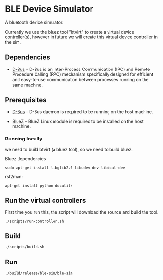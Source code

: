 # BLE Device Simulator
A bluetooth device simulator.

Currently we use the bluez tool "btvirt" to create a virtual device controller(s), however in future we will create this virtual device controller in the sim.

## Dependencies
- [D-Bus](https://www.freedesktop.org/wiki/Software/dbus/) -
D-Bus is an Inter-Process Communication (IPC) and
Remote Procedure Calling (RPC) mechanism
specifically designed for efficient and easy-to-use
communication between processes running on the same
machine.

## Prerequisites
- [D-Bus](https://www.freedesktop.org/wiki/Software/dbus/) -
D-Bus daemon is required to be running on the host machine.
 
- [BlueZ](http://www.bluez.org/) -
BlueZ Linux module is required to be installed on the host
machine.

### Running locally

  we need to build btvirt (a bluez tool), so we need to build bluez. 
  
  Bluez dependencies
  
  `sudo apt-get install libglib2.0 libudev-dev libical-dev `

  rst2man:
  
  `apt-get install python-docutils`

## Run the virtual controllers

  First time you run this, the script will download the source and build the tool.

  `./scripts/run-controller.sh`

## Build

  `./scripts/build.sh`


## Run  

  `./build/release/ble-sim/ble-sim`
